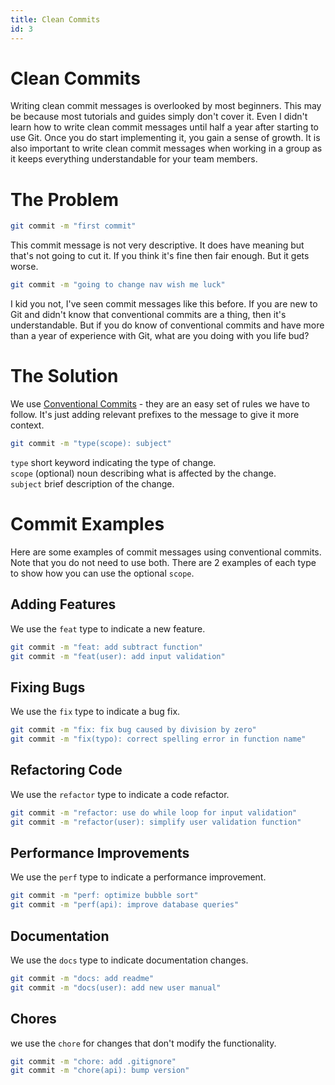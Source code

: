 ```yaml
---
title: Clean Commits
id: 3
---
```


# Clean Commits

Writing clean commit messages is overlooked by most beginners. This may be because most tutorials and guides simply don't cover it. Even I didn't learn how to write clean commit messages until half a year after starting to use Git. Once you do start implementing it, you gain a sense of growth. It is also important to write clean commit messages when working in a group as it keeps everything understandable for your team members.

# The Problem

```bash
git commit -m "first commit"
```

This commit message is not very descriptive. It does have meaning but that's not going to cut it. If you think it's fine then fair enough. But it gets worse.

```bash
git commit -m "going to change nav wish me luck"
```

I kid you not, I've seen commit messages like this before. If you are new to Git and didn't know that conventional commits are a thing, then it's understandable. But if you do know of conventional commits and have more than a year of experience with Git, what are you doing with you life bud?

# The Solution

We use [Conventional Commits](https://www.conventionalcommits.org/en/v1.0.0/) - they are an easy set of rules we have to follow. It's just adding relevant prefixes to the message to give it more context.

```bash
git commit -m "type(scope): subject"
```

`type` short keyword indicating the type of change.\
`scope` (optional) noun describing what is affected by the change.\
`subject` brief description of the change.

# Commit Examples

Here are some examples of commit messages using conventional commits. Note that you do not need to use both. There are 2 examples of each type to show how you can use the optional `scope`.

## Adding Features

We use the `feat` type to indicate a new feature.

```bash
git commit -m "feat: add subtract function"
git commit -m "feat(user): add input validation"
```

## Fixing Bugs

We use the `fix` type to indicate a bug fix.

```bash
git commit -m "fix: fix bug caused by division by zero"
git commit -m "fix(typo): correct spelling error in function name"
```

## Refactoring Code

We use the `refactor` type to indicate a code refactor.

```bash
git commit -m "refactor: use do while loop for input validation"
git commit -m "refactor(user): simplify user validation function"
```

## Performance Improvements

We use the `perf` type to indicate a performance improvement.

```bash
git commit -m "perf: optimize bubble sort"
git commit -m "perf(api): improve database queries"
```

## Documentation

We use the `docs` type to indicate documentation changes.

```bash
git commit -m "docs: add readme"
git commit -m "docs(user): add new user manual"
```

## Chores

we use the `chore` for changes that don't modify the functionality.

```bash
git commit -m "chore: add .gitignore"
git commit -m "chore(api): bump version"
```
